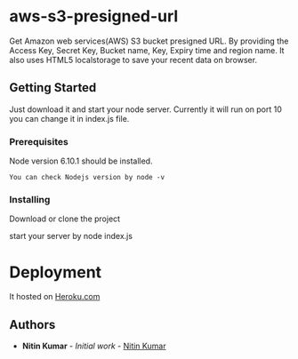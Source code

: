 # aws-s3-presigned-url

Get Amazon web services(AWS) S3 bucket presigned URL. By providing the Access Key, Secret Key, Bucket name, Key, Expiry time and region name. It also uses HTML5 localstorage to save your recent data on browser.

## Getting Started

Just download it and start your node server. Currently it will run on port 10 you can change it in index.js file.

### Prerequisites

Node version 6.10.1 should be installed.

```
You can check Nodejs version by node -v
```

### Installing

Download or clone the project

start your server by node index.js

# Deployment

It hosted on [Heroku.com](https://aws-presigned-urls.herokuapp.com/)


## Authors

* **Nitin Kumar** - *Initial work* - [Nitin Kumar](https://github.com/nitinprajapati)
